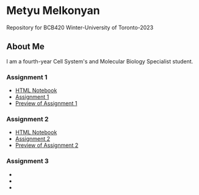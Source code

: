 # Metyu Melkonyan
Repository for BCB420 Winter-University of Toronto-2023

## About Me
I am a fourth-year Cell System's and Molecular Biology Specialist student.

### Assignment 1
* [HTML Notebook](https://github.com/bcb420-2023/Metyu_Melkonyan/blob/main/A1_MetyuMelkonyan/Assignment1.rmd.nb.html)
* [Assignment 1](https://github.com/bcb420-2023/Metyu_Melkonyan/blob/main/A1_MetyuMelkonyan/Assignment1.rmd.Rmd)
* [Preview of Assignment 1]()

### Assignment 2
* [HTML Notebook](https://github.com/bcb420-2023/Metyu_Melkonyan/blob/main/A2_MetyuMelkonyan/A2_MetyuMelkonyan.nb.html)
* [Assignment 2](https://github.com/bcb420-2023/Metyu_Melkonyan/blob/main/A2_MetyuMelkonyan/A2_MetyuMelkonyan.Rmd)
* [Preview of Assignment 2]()

### Assignment 3
*
*
*
